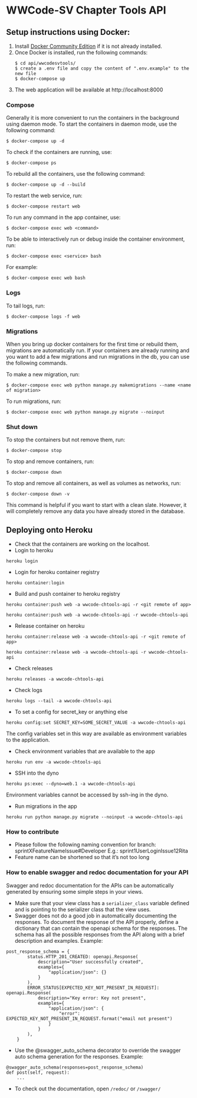 # WWCode-SV Chapter Tools API

## Setup instructions using Docker:
1. Install [Docker Community Edition](https://docs.docker.com/install/) if it
is not already installed.
1. Once Docker is installed, run the following commands:
    ```
    $ cd api/wwcodesvtools/
    $ create a .env file and copy the content of ".env.example" to the new file
    $ docker-compose up
    ```
1. The web application will be available at http://localhost:8000

### Compose
Generally it is more convenient to run the containers in the background using daemon mode. To start the containers in daemon mode, use the following command:
```
$ docker-compose up -d
```
To check if the containers are running, use:
```
$ docker-compose ps
```
To rebuild all the containers, use the following command:
```
$ docker-compose up -d --build
```
To restart the web service, run:
```
$ docker-compose restart web
```
To run any command in the app container, use:
```
$ docker-compose exec web <command>
```

To be able to interactively run or debug inside the container environment, run:
```
$ docker-compose exec <service> bash
```

For example:
```
$ docker-compose exec web bash
```

### Logs
To tail logs, run:
```
$ docker-compose logs -f web
```

### Migrations
When you bring up docker containers for the first time or rebuild them,
migrations are automatically run. If your containers are already running and
you want to add a few migrations and run migrations in the db, you can use the
following commands.

To make a new migration, run:
```
$ docker-compose exec web python manage.py makemigrations --name <name of migration>
```
To run migrations, run:
```
$ docker-compose exec web python manage.py migrate --noinput
```

### Shut down
To stop the containers but not remove them, run:
```
$ docker-compose stop
```

To stop and remove containers, run:
```
$ docker-compose down
```

To stop and remove all containers, as well as volumes as networks, run:
```
$ docker-compose down -v
```
This command is helpful if you want to start with a clean slate. However, it
will completely remove any data you have already stored in the database.

## Deploying onto Heroku
* Check that the containers are working on the localhost.
* Login to heroku
```
heroku login
```

* Login for heroku container registry
```
heroku container:login
```

* Build and push container to heroku registry
```
heroku container:push web -a wwcode-chtools-api -r <git remote of app>

heroku container:push web -a wwcode-chtools-api -r wwcode-chtools-api
```

* Release container on heroku
```
heroku container:release web -a wwcode-chtools-api -r <git remote of app>

heroku container:release web -a wwcode-chtools-api -r wwcode-chtools-api
```

* Check releases
```
heroku releases -a wwcode-chtools-api
```

* Check logs
```
heroku logs --tail -a wwcode-chtools-api
```

* To set a config for secret_key or anything else
```
heroku config:set SECRET_KEY=SOME_SECRET_VALUE -a wwcode-chtools-api
```
The config variables set in this way are available as environment variables to 
the application.

* Check environment variables that are available to the app
```
heroku run env -a wwcode-chtools-api
```

* SSH into the dyno
```
heroku ps:exec --dyno=web.1 -a wwcode-chtools-api
```
Environment variables cannot be accessed by ssh-ing in the dyno.

* Run migrations in the app
```
heroku run python manage.py migrate --noinput -a wwcode-chtools-api
```

### How to contribute

* Please follow the following naming convention for branch: 
sprintXFeatureNameIssue#Developer
E.g.: sprint1UserLoginIssue12Rita
* Feature name can be shortened so that it’s not too long

### How to enable swagger and redoc documentation for your API

Swagger and redoc documentation for the APIs can be automatically generated by ensuring
some simple steps in your views.
* Make sure that your view class has a `serializer_class` variable defined and is pointing
to the serializer class that the view uses.
* Swagger does not do a good job in automatically documenting the responses. To document the 
response of the API properly, define a dictionary that can contain the openapi schema for the 
responses. The schema has all the possible responses from the API along with a brief description
and examples.
Example:
```
post_response_schema = {
        status.HTTP_201_CREATED: openapi.Response(
            description="User successfully created",
            examples={
                "application/json": {}
            }
        ),
        ERROR_STATUS[EXPECTED_KEY_NOT_PRESENT_IN_REQUEST]: openapi.Response(
            description="Key error: Key not present",
            examples={
                "application/json": {
                    "error": EXPECTED_KEY_NOT_PRESENT_IN_REQUEST.format("email not present")
                }
            }
        ),
    }
```
* Use the @swagger_auto_schema decorator to override the swagger auto schema generation 
for the responses.
Example:
```
@swagger_auto_schema(responses=post_response_schema)
def post(self, request):
    ...
```
* To check out the documentation, open `/redoc/` or `/swagger/`